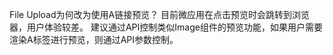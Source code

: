 File Upload为何改为使用A链接预览？
目前微应用在点击预览时会跳转到浏览器，用户体验较差。
建议通过API控制类似Image组件的预览功能，如果用户需要渲染A标签进行预览，则通过API参数控制。
